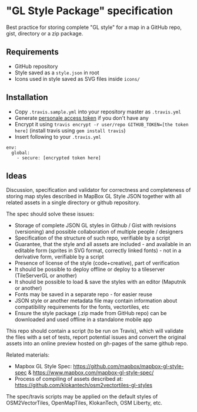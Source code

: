 # "GL Style Package" specification

Best practice for storing complete "GL style" for a map in a GitHub repo, gist, directory or a zip package.

## Requirements
- GitHub repository
- Style saved as a `style.json` in root
- Icons used in style saved as SVG files inside `icons/`

## Installation
- Copy `.travis.sample.yml` into your repository master as `.travis.yml`
- Generate [personale access token](https://github.com/settings/tokens/new) if you don't have any
- Encrypt it using `travis encrypt -r user/repo GITHUB_TOKEN=[the token here]` (install travis using `gem install travis`)
- Insert following to your `.travis.yml`
```
env:
  global:
    - secure: [encrypted token here]
```

## Ideas
Discussion, specification and validator for correctness and completeness of storing map styles described in MapBox GL Style JSON together with all related assets in a single directory or github repository.

The spec should solve these issues:

- Storage of complete JSON GL styles in Github / Gist with revisions (versioning) and possible collaboration of multiple people / designers
- Specification of the structure of such repo, verifiable by a script
- Guarantee, that the style and all assets are included - and available in an editable form (sprites in SVG format, correctly linked fonts) - not in a derivative form, verifiable by a script
- Presence of license of the style (code+creative), part of verification
- It should be possible to deploy offline or deploy to a tileserver (TileServerGL or another)
- It should be possible to load & save the styles with an editor (Maputnik or another)
- Fonts may be saved in a separate repo - for easier reuse
- JSON style or another metadata file may contain information about compatibility requirements for the fonts, vectortiles, etc
- Ensure the style package (.zip made from GitHub repo) can be downloaded and used offline in a standalone mobile app

This repo should contain a script (to be run on Travis), which will validate the files with a set of tests, report potential issues and convert the original assets into an online preview hosted on gh-pages of the same github repo.

Related materials:
- Mapbox GL Style Spec: https://github.com/mapbox/mapbox-gl-style-spec & https://www.mapbox.com/mapbox-gl-style-spec/
- Process of compiling of assets described at: https://github.com/klokantech/osm2vectortiles-gl-styles

The spec/travis scripts may be applied on the default styles of OSM2VectorTiles, OpenMapTiles, KlokanTech, OSM Liberty, etc.
